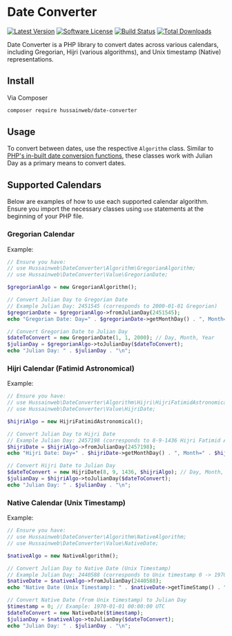 # Date Converter

[![Latest Version](https://img.shields.io/github/v/release/hussainweb/date-converter?style=flat-square)](https://github.com/hussainweb/date-converter/releases)
[![Software License](https://img.shields.io/badge/license-GPLv2-brightgreen.svg?style=flat-square)](LICENSE)
[![Build Status](https://img.shields.io/github/workflow/status/hussainweb/date-converter/PHP%20tests%20and%20style%20checks?style=flat-square)](https://github.com/hussainweb/date-converter/actions/workflows/test.yml)
[![Total Downloads](https://img.shields.io/packagist/dt/hussainweb/date-converter.svg?style=flat-square)](https://packagist.org/packages/hussainweb/date-converter)

Date Converter is a PHP library to convert dates across various calendars, including Gregorian, Hijri (various algorithms), and Unix timestamp (Native) representations.

## Install

Via Composer

```bash
composer require hussainweb/date-converter
```

## Usage

To convert between dates, use the respective `Algorithm` class. Similar to [PHP's in-built date conversion functions](https://www.php.net/manual/en/function.gregoriantojd.php), these classes work with Julian Day as a primary means to convert dates.

## Supported Calendars

Below are examples of how to use each supported calendar algorithm. Ensure you import the necessary classes using `use` statements at the beginning of your PHP file.

### Gregorian Calendar

Example:
```php
// Ensure you have: 
// use Hussainweb\DateConverter\Algorithm\GregorianAlgorithm;
// use Hussainweb\DateConverter\Value\GregorianDate;

$gregorianAlgo = new GregorianAlgorithm();

// Convert Julian Day to Gregorian Date
// Example Julian Day: 2451545 (corresponds to 2000-01-01 Gregorian)
$gregorianDate = $gregorianAlgo->fromJulianDay(2451545);
echo "Gregorian Date: Day=" . $gregorianDate->getMonthDay() . ", Month=" . $gregorianDate->getMonth() . ", Year=" . $gregorianDate->getYear() . "\n";

// Convert Gregorian Date to Julian Day
$dateToConvert = new GregorianDate(1, 1, 2000); // Day, Month, Year
$julianDay = $gregorianAlgo->toJulianDay($dateToConvert);
echo "Julian Day: " . $julianDay . "\n";
```

### Hijri Calendar (Fatimid Astronomical)

Example:
```php
// Ensure you have:
// use Hussainweb\DateConverter\Algorithm\Hijri\HijriFatimidAstronomical;
// use Hussainweb\DateConverter\Value\HijriDate;

$hijriAlgo = new HijriFatimidAstronomical();

// Convert Julian Day to Hijri Date
// Example Julian Day: 2457198 (corresponds to 8-9-1436 Hijri Fatimid Astronomical)
$hijriDate = $hijriAlgo->fromJulianDay(2457198);
echo "Hijri Date: Day=" . $hijriDate->getMonthDay() . ", Month=" . $hijriDate->getMonth() . ", Year=" . $hijriDate->getYear() . "\n";

// Convert Hijri Date to Julian Day
$dateToConvert = new HijriDate(8, 9, 1436, $hijriAlgo); // Day, Month, Year, Algorithm instance
$julianDay = $hijriAlgo->toJulianDay($dateToConvert);
echo "Julian Day: " . $julianDay . "\n";
```

### Native Calendar (Unix Timestamp)

Example:
```php
// Ensure you have:
// use Hussainweb\DateConverter\Algorithm\NativeAlgorithm;
// use Hussainweb\DateConverter\Value\NativeDate;

$nativeAlgo = new NativeAlgorithm();

// Convert Julian Day to Native Date (Unix Timestamp)
// Example Julian Day: 2440588 (corresponds to Unix timestamp 0 -> 1970-01-01 00:00:00 UTC)
$nativeDate = $nativeAlgo->fromJulianDay(2440588);
echo "Native Date (Unix Timestamp): " . $nativeDate->getTimeStamp() . "\n";

// Convert Native Date (from Unix timestamp) to Julian Day
$timestamp = 0; // Example: 1970-01-01 00:00:00 UTC
$dateToConvert = new NativeDate($timestamp);
$julianDay = $nativeAlgo->toJulianDay($dateToConvert);
echo "Julian Day: " . $julianDay . "\n";
```
